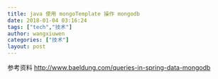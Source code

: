 ```yaml
---
title: java 使用 mongoTemplate 操作 mongodb
date: 2018-01-04 03:16:24
tags: ["tech","技术"]
author: wangxiuwen
categories: ["技术"]
layout: post
---
```


参考资料
http://www.baeldung.com/queries-in-spring-data-mongodb